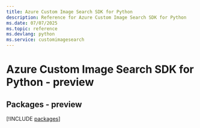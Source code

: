 ```yaml
---
title: Azure Custom Image Search SDK for Python
description: Reference for Azure Custom Image Search SDK for Python
ms.date: 07/07/2025
ms.topic: reference
ms.devlang: python
ms.service: customimagesearch
---
```

# Azure Custom Image Search SDK for Python - preview
## Packages - preview
[!INCLUDE [packages](custom-image-search-index.md)]